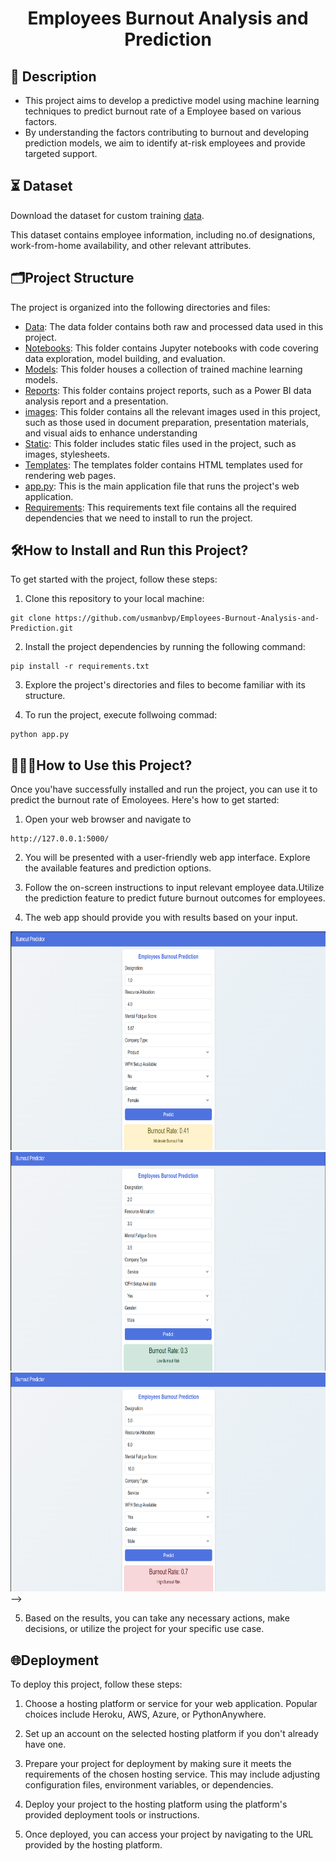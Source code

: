 <h1 align = center>Employees Burnout Analysis and Prediction</h1>

</div>

## 📝 Description

- This project aims to develop a predictive model using machine learning techniques to predict burnout rate of a Employee based on various factors.
- By understanding the factors contributing to burnout and developing prediction models, we aim to identify at-risk employees and provide targeted support.

## ⏳ Dataset

Download the dataset for custom training [data](data/).

This dataset contains employee information, including no.of designations, work-from-home availability, and other relevant attributes.

## 🗂️Project Structure

The project is organized into the following directories and files:

- [Data](data/): The data folder contains both raw and processed data used in this project.
- [Notebooks](notebooks/): This folder contains Jupyter notebooks with code covering data exploration, model building, and evaluation.
- [Models](models/): This folder houses a collection of trained machine learning models.
- [Reports](reports/): This folder contains project reports, such as a Power BI data analysis report and a presentation.
- [images](images/): This folder contains all the relevant images used in this project, such as those used in document preparation, presentation materials, and visual aids to enhance understanding
- [Static](static/): This folder includes static files used in the project, such as images, stylesheets.
- [Templates](templates/): The templates folder contains HTML templates used for rendering web pages.
- [app.py](app.py): This is the main application file that runs the project's web application.
- [Requirements](requirements.txt): This requirements text file contains all the required dependencies that we need to install to run the project.

## 🛠️How to Install and Run this Project?

To get started with the project, follow these steps:

1. Clone this repository to your local machine:

```
git clone https://github.com/usmanbvp/Employees-Burnout-Analysis-and-Prediction.git
```

2. Install the project dependencies by running the following command:

```
pip install -r requirements.txt
```

3. Explore the project's directories and files to become familiar with its structure.

4. To run the project, execute follwoing commad:

```
python app.py
```

## 👨🏻‍💻How to Use this Project?

Once you'have successfully installed and run the project, you can use it to predict the burnout rate of Emoloyees. Here's how to get started:

1. Open your web browser and navigate to

```
http://127.0.0.1:5000/
```

2. You will be presented with a user-friendly web app interface. Explore the available features and prediction options.

3. Follow the on-screen instructions to input relevant employee data.Utilize the prediction feature to predict future burnout outcomes for employees.

4. The web app should provide you with results based on your input.

<div style = "text-align: center;">
<img src="https://github.com/Sahil1021/Employee_burnout_prediction/blob/master/images/Screenshot%202024-12-31%20175419.png" alt="web interface" width = "700" height = "350">
</div>

<div style = "text-align: center;">
<img src="https://github.com/Sahil1021/Employee_burnout_prediction/blob/master/images/Screenshot%202024-12-31%20175339.png" alt="web interface" width = "700" height = "350">
</div>

<div style="text-align: center;">
  <img src="https://github.com/Sahil1021/Employee_burnout_prediction/blob/master/images/Screenshot%202024-12-31%20175303.png" alt="prediction results" width="700" height="350">
</div> -->

5. Based on the results, you can take any necessary actions, make decisions, or utilize the project for your specific use case.

## 🌐Deployment

To deploy this project, follow these steps:

1. Choose a hosting platform or service for your web application. Popular choices include Heroku, AWS, Azure, or PythonAnywhere.

2. Set up an account on the selected hosting platform if you don't already have one.

3. Prepare your project for deployment by making sure it meets the requirements of the chosen hosting service. This may include adjusting configuration files, environment variables, or dependencies.

4. Deploy your project to the hosting platform using the platform's provided deployment tools or instructions.

5. Once deployed, you can access your project by navigating to the URL provided by the hosting platform.
